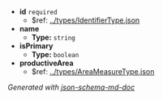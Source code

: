  - <b id="#/properties/id">id</b> `required`
	 - &#36;ref: [../types/IdentifierType.json](#..typesidentifiertype.json)
 - <b id="#/properties/name">name</b>
	 - **Type:** `string`
 - <b id="#/properties/isPrimary">isPrimary</b>
	 - **Type:** `boolean`
 - <b id="#/properties/productiveArea">productiveArea</b>
	 - &#36;ref: [../types/AreaMeasureType.json](#..typesareameasuretype.json)

_Generated with [json-schema-md-doc](https://brianwendt.github.io/json-schema-md-doc/)_